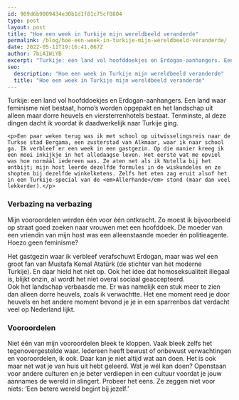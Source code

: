 ```yaml
---
id: 909d6b9009434e30b1d1f81c75cf0804
type: post
layout: post
title: "Hoe een week in Turkije mijn wereldbeeld veranderde"
permalink: /blog/hoe-een-week-in-turkije-mijn-wereldbeeld-veranderde/
date: 2022-05-11T19:16:41.067Z
author: 7biA1WiYB
excerpt: "Turkije: een land vol hoofddoekjes en Erdogan-aanhangers. Een land waar feminisme niet bestaat, homo’s worden opgepakt en het landschap uit alleen maar dorre heuvels en viersterrenhotels bestaat. Tenminste, al deze dingen dacht ik voordat ik daadwerkelijk naar Turkije ging.  "
seo:
  description: "Hoe een week in Turkije mijn wereldbeeld veranderde"
  title: "Hoe een week in Turkije mijn wereldbeeld veranderde"
---
```

Turkije: een land vol hoofddoekjes en Erdogan-aanhangers. Een land waar feminisme niet bestaat, homo’s worden opgepakt en het landschap uit alleen maar dorre heuvels en viersterrenhotels bestaat. Tenminste, al deze dingen dacht ik voordat ik daadwerkelijk naar Turkije ging.  

    <p>Een paar weken terug was ik met school op uitwisselingsreis naar de Turkse stad Bergama, een zusterstad van Alkmaar, waar ik naar school ga. Ik verbleef er een week in een gastgezin. Op die manier kreeg ik een mooi inkijkje in het alledaagse leven. Het eerste wat me opviel was hoe normáál iedereen was. Ze aten net als ik Nutella bij het ontbijt; mijn host leerde dezelfde formules in de wiskundeles en ze shopten bij dezelfde winkelketens. Zelfs het eten zag eruit alsof het in een Turkije-special van de <em>Allerhande</em> stond (maar dan veel lekkerder).</p>
<h3>Verbazing na verbazing</h3>
<p>Mijn vooroordelen werden één voor één ontkracht. Zo moest ik bijvoorbeeld op straat goed zoeken naar vrouwen met een hoofddoek. De moeder van een vriendin van mijn host was een alleenstaande moeder én politieagente. Hoezo geen feminisme?</p>
<p>Het gastgezin waar ik verbleef verafschuwt Erdogan, maar was wel een groot fan van Mustafa Kemal Atatürk (de stichter van het moderne Turkije). En daar hield het niet op. Ook het idee dat homoseksualiteit illegaal is, blijkt onzin, al wordt het niet overal sociaal geaccepteerd.<br>Ook het landschap verbaasde me. Er was namelijk een stuk meer te zien dan alleen dorre heuvels, zoals ik verwachtte. Het ene moment reed je door heuvels en het andere moment bevond je je in een sparrenbos dat verdacht veel op Nederland lijkt.</p>
<h3>Vooroordelen</h3>
<p>Niet één van mijn vooroordelen bleek te kloppen. Vaak bleek zelfs het tegenovergestelde waar. Iedereen heeft bewust of onbewust verwachtingen en vooroordelen, ik ook. Daar kan je niet altijd wat aan doen. Het is ook maar net wat je van huis uit hebt geleerd. Wat je wél kan doen? Openstaan voor andere culturen en je beter verdiepen in een cultuur voordat je jouw aannames de wereld in slingert. Probeer het eens. Ze zeggen niet voor niets: ‘Een betere wereld begint bij jezelf.’</p>  
